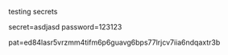 testing secrets

secret=asdjasd
password=123123


pat=ed84lasr5vrzmm4tifm6p6guavg6bps77lrjcv7iia6ndqaxtr3b
